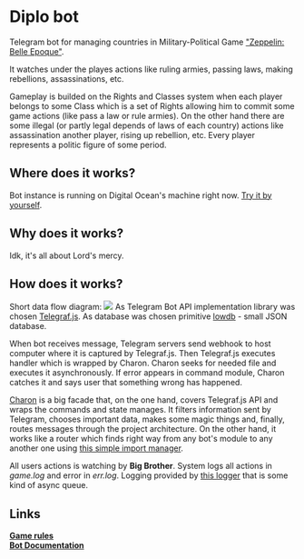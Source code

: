 # Diplo bot

Telegram bot for managing countries in Military-Political Game ["Zeppelin: Belle Epoque"](https://t.me/ceppelinBE).

It watches under the playes actions like ruling armies, passing laws, making rebellions, assassinations, etc.

Gameplay is builded on the Rights and Classes system when each player belongs to some Class which is a set of Rights
allowing him to commit some game actions (like pass a law or rule armies).
On the other hand there are some illegal (or partly legal depends of laws of each country) actions
like assassination another player, rising up rebellion, etc. Every player represents a politic figure of some
period.

## Where does it works?

Bot instance is running on Digital Ocean's machine right now. [Try it by yourself](https://t.me/dipl_countryBot). 

## Why does it works?

Idk, it's all about Lord's mercy.

## How does it works?

Short data flow diagram:
![](https://habrastorage.org/webt/w1/xr/jt/w1xrjt8ffcmwk3as9zwwon8lm4y.png)
As Telegram Bot API implementation library was chosen [Telegraf.js](https://github.com/telegraf/telegraf).
As database was chosen primitive [lowdb](https://github.com/typicode/lowdb) - small JSON database.

When bot receives message, Telegram servers send webhook to host computer where it is captured by Telegraf.js.
Then Telegraf.js executes handler which is wrapped by Charon. Charon seeks for needed file and executes it asynchronously.
If error appears in command module, Charon catches it and says user that something wrong has happened.

[Charon](https://github.com/ALEGATOR1209/diploBot/blob/master/bot/Charon.js) is a big facade that, on the one hand,
covers Telegraf.js API and wraps the commands and state manages. It filters information sent by Telegram,
chooses important data, makes some magic things and, finally, routes messages through the project architecture.
On the other hand, it works like a router which finds right way from any bot's module to any another one using [this simple import manager](https://github.com/ALEGATOR1209/diploBot/blob/master/bot/imports.js).

All users actions is watching by **Big Brother**. System logs all actions in *game.log* and error in *err.log*.
Logging provided by [this logger](https://github.com/ALEGATOR1209/diploBot/blob/master/bot/logger.js) that is some kind of
async queue.

## Links

__[Game rules](https://teletype.in/@diplomacy/r1QTDi-oN)__  
__[Bot Documentation](https://teletype.in/@diplomacy/H1Xj09biV)__
